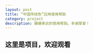 ```yaml
---
layout: post
title: “中国传统色”应用使用帮助
category: project
description: 姗姗来迟的使用帮助。多谢厚爱！
---
```


## 这里是项目，欢迎观看
